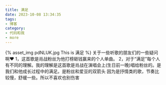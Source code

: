 ```yaml
---
title: 满足
date: 2023-10-08 13:34:35
tags:
- 博客
category:
- 代码和我
- more
---
```

{% asset_img pdNLUK.jpg This is 满足 %}
关于一些听歌的朋友们的一些疑问啊❤
1，这首歌是肖战粉丝为他打榜砸钱赢来的个人单曲。
2，对于“满足”每个人有不同的理解。我的理解是这首歌是肖战在演唱会上(生日前一晚)唱给粉丝的。是我们和他成长过程中的满足。是粉丝和爱豆的双箭头
因为是抒情类的歌，节奏比较慢，舒缓一些。所以不喜欢也别伤害